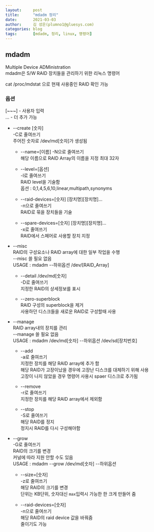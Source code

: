 ```yaml
---
layout:     post
title:      "mdadm 정리"
date:       2021-03-03
author:     김 성은(plumno1@gluesys.com)
categories: blog
tags:       [mdadm, 정리, linux, 명령어]
---
```


## mdadm

Multiple Device ADMinistration    
mdadm은 S/W RAID 장치들을 관리하기 위한 리눅스 명령어   

cat /proc/mdstat 으로 현재 사용중인 RAID 확인 가능   

### 옵션 
[~~~] - 사용자 입력   
... - 더 추가 가능    

* --create [숫자]   
  -C로 줄여쓰기    
  주어진 숫자로 /dev/md[숫자]가 생성됨   

  * --name=[이름] 
    -N으로 줄여쓰기    
    해당 이름으로 RAID Array의 이름을 지정
    최대 32자

  * --level=[옵션]   
    -l로 줄여쓰기    
    RAID level을 기술함    
    옵션 : 0,1,4,5,6,10,linear,multipath,synonyms    

  * --raid-devices=[숫자] [장치명][장치명]...    
    -n으로 줄여쓰기    
    RAID로 묶을 장치들을 기술   

  * --spare-devices=[숫자] [장치명][장치명]...    
    -x로 줄여쓰기   
    RAID에서 스페어로 사용할 장치 지정   

* --misc    
  RAID의 구성요소나 RAID array에 대한 일부 작업을 수행   
  --misc 쓸 필요 없음    
  USAGE : mdadm --하위옵션 /dev/[RAID\_Array]   

  * --detail /dev/md[숫자]    
    -D로 줄여쓰기   
    지정한 RAID의 상세정보를 표시   

  * --zero-superblock   
    RAID 구성의 superblock을 제거   
    사용하던 디스크들을 새로운 RAID로 구성할때 사용   

* --manage   
  RAID array내의 장치를 관리   
  --manage 쓸 필요 없음   
  USAGE : mdadm /dev/md[숫자] --하위옵션 /dev/sd[장치번호]   

  * --add   
    -a로 줄여쓰기   
    지정한 장치를 해당 RAID array에 추가 함   
    해당 RAID가 고장이났을 경우에 고장난 디스크를 대체하기 위해 사용   
    고장이 나지 않았을 경우 명령어 사용시 spaer 디스크로 추가됨   
 
  * --remove   
    -r로 줄여쓰기    
    지정한 장치를 해당 RAID array에서 제외함   

  * --stop   
    -S로 줄여쓰기   
    해당 RAID를 정지   
    정지시 RAID를 다시 구성해야함   

* --grow   
  -G로 줄여쓰기   
  RAID의 크기를 변경   
  커널에 따라 지원 안할 수도 있음   
  USAGE : mdadm --grow /dev/md[숫자] --하위옵션   

  * --size=[숫자]   
    -z로 줄여쓰기   
    해당 RAID의 크기를 변경   
    단위는 KB단위, 숫자대신 `max`입력시 가능한 한 크게 만들어 줌   

  * --raid-devices=[숫자]   
    -n으로 줄여쓰기    
    해당 RAID의 raid device 값을 바꿔줌   
    줄이기도 가능   
